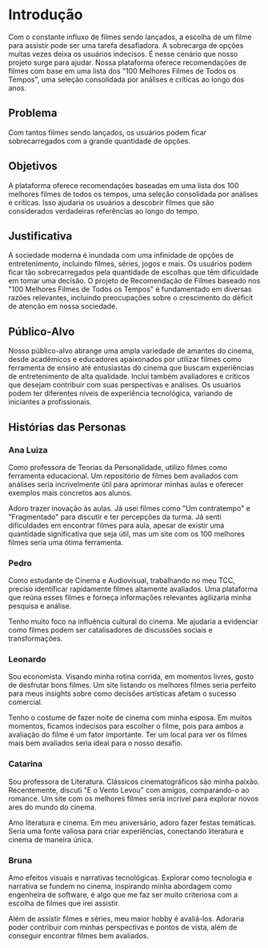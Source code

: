 # Introdução

Com o constante influxo de filmes sendo lançados, a escolha de um filme para assistir pode ser uma tarefa desafiadora. A sobrecarga de opções muitas vezes deixa os usuários indecisos. É nesse cenário que nosso projeto surge para ajudar. Nossa plataforma oferece recomendações de filmes com base em uma lista dos "100 Melhores Filmes de Todos os Tempos", uma seleção consolidada por análises e críticas ao longo dos anos.

## Problema

Com tantos filmes sendo lançados, os usuários podem ficar sobrecarregados com a grande quantidade de opções.

## Objetivos

A plataforma oferece recomendações baseadas em uma lista dos 100 melhores filmes de todos os tempos, uma seleção consolidada por análises e críticas. Isso ajudaria os usuários a descobrir filmes que são considerados verdadeiras referências ao longo do tempo.

## Justificativa

A sociedade moderna é inundada com uma infinidade de opções de entretenimento, incluindo filmes, séries, jogos e mais. Os usuários podem ficar tão sobrecarregados pela quantidade de escolhas que têm dificuldade em tomar uma decisão.
O projeto de Recomendação de Filmes baseado nos "100 Melhores Filmes de Todos os Tempos" é fundamentado em diversas razões relevantes, incluindo preocupações sobre o crescimento do déficit de atenção em nossa sociedade.

## Público-Alvo

Nosso público-alvo abrange uma ampla variedade de amantes do cinema, desde acadêmicos e educadores apaixonados por utilizar filmes como ferramenta de ensino até entusiastas do cinema que buscam experiências de entretenimento de alta qualidade. Inclui também avaliadores e críticos que desejam contribuir com suas perspectivas e análises. Os usuários podem ter diferentes níveis de experiência tecnológica, variando de iniciantes a profissionais.

## Histórias das Personas

### Ana Luiza

Como professora de Teorias da Personalidade, utilizo filmes como ferramenta educacional. Um repositório de filmes bem avaliados com análises seria incrivelmente útil para aprimorar minhas aulas e oferecer exemplos mais concretos aos alunos.

Adoro trazer inovação às aulas. Já usei filmes como "Um contratempo" e "Fragmentado" para discutir e ter percepções da turma. Já senti dificuldades em encontrar filmes para aula, apesar de existir uma quantidade significativa que seja útil, mas um site com os 100 melhores filmes seria uma ótima ferramenta.

### Pedro

Como estudante de Cinema e Audiovisual, trabalhando no meu TCC, preciso identificar rapidamente filmes altamente avaliados. Uma plataforma que reúna esses filmes e forneça informações relevantes agilizaria minha pesquisa e análise.

Tenho muito foco na influência cultural do cinema. Me ajudaria a evidenciar como filmes podem ser catalisadores de discussões sociais e transformações.

### Leonardo

Sou economista. Visando minha rotina corrida, em momentos livres, gosto de desfrutar bons filmes. Um site listando os melhores filmes seria perfeito para meus insights sobre como decisões artísticas afetam o sucesso comercial.

Tenho o costume de fazer noite de cinema com minha esposa. Em muitos momentos, ficamos indecisos para escolher o filme, pois para ambos a avaliação do filme é um fator importante. Ter um local para ver os filmes mais bem avaliados seria ideal para o nosso desafio.

### Catarina

Sou professora de Literatura. Clássicos cinematográficos são minha paixão. Recentemente, discuti "E o Vento Levou" com amigos, comparando-o ao romance. Um site com os melhores filmes seria incrível para explorar novos ares do mundo do cinema.

Amo literatura e cinema. Em meu aniversário, adoro fazer festas temáticas. Seria uma fonte valiosa para criar experiências, conectando literatura e cinema de maneira única.

### Bruna

Amo efeitos visuais e narrativas tecnológicas. Explorar como tecnologia e narrativa se fundem no cinema, inspirando minha abordagem como engenheira de software, é algo que me faz ser muito criteriosa com a escolha de filmes que irei assistir.

Além de assistir filmes e séries, meu maior hobby é avaliá-los. Adoraria poder contribuir com minhas perspectivas e pontos de vista, além de conseguir encontrar filmes bem avaliados.
